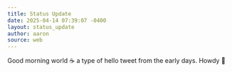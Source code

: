 ```yaml
---
title: Status Update
date: 2025-04-14 07:39:07 -0400
layout: status_update
author: aaron
source: web
---
```

Good morning world ☕️ a type of hello tweet from the early days. Howdy 🤠
